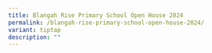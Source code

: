 ```yaml
---
title: Blangah Rise Primary School Open House 2024
permalink: /blangah-rise-primary-school-open-house-2024/
variant: tiptap
description: ""
---
```

